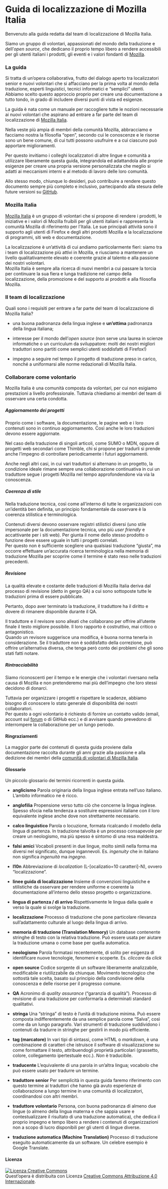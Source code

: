 # Guida di localizzazione di Mozilla Italia

Benvenuto alla guida redatta dal team di localizzazione di Mozilla Italia.

Siamo un gruppo di volontari, appassionati del mondo della traduzione e dell’*open source*, che dedicano il proprio tempo libero a rendere accessibili per gli utenti italiani i prodotti, gli eventi e i valori fondanti di [Mozilla](https://www.mozilla.org).

### La guida

Si tratta di un’opera collaborativa, frutto del dialogo aperto tra localizzatori senior e nuovi volontari che si affacciano per la prima volta al mondo della traduzione, esperti linguistici, tecnici informatici e “semplici” utenti.  
Abbiamo scelto questo approccio proprio per creare una documentazione a tutto tondo, in grado di includere diversi punti di vista ed esigenze.

La guida è nata come un manuale per raccogliere tutte le nozioni necessarie ai nuovi volontari che aspirano ad entrare a far parte del team di localizzazione di [Mozilla Italia](https://www.mozillaitalia.org).

Nella veste più ampia di membri della comunità Mozilla, abbracciamo e facciamo nostra la filosofia “open”, secondo cui le conoscenze e le risorse sono un bene comune, di cui tutti possono usufruire e a cui ciascuno può apportare miglioramenti.

Per questo invitiamo i colleghi localizzatori di altre lingue e comunità a utilizzare liberamente questa guida, integrandola ed adattandola alle proprie esigenze per creare una propria versione personalizzata che meglio si adatti ai meccanismi interni e al metodo di lavoro delle loro comunità.

Allo stesso modo, chiunque lo desideri, può contribuire a rendere questo documento sempre più completo e inclusivo, partecipando alla stesura delle future versioni su [GitHub](https://github.com/MozillaItalia/Mozilla-Italia-l10n-guide/).


### Mozilla Italia

[Mozilla Italia](https://www.mozillaitalia.org) è un gruppo di volontari che si propone di rendere i prodotti, le iniziative e i valori di Mozilla fruibili per gli utenti italiani e rappresenta la comunità Mozilla di riferimento per l'Italia.
Le sue principali attività sono il supporto agli utenti di Firefox e degli altri prodotti Mozilla e la localizzazione di programmi, siti web e documentazione.

La localizzazione è un’attività di cui andiamo particolarmente fieri: siamo tra i team di localizzazione più attivi in Mozilla, e riusciamo a mantenere un livello qualitativamente elevato e coerente grazie al talento e alla passione dei nostri volontari.  
Mozilla Italia è sempre alla ricerca di nuovi membri a cui passare la torcia per continuare la sua fiera e lunga tradizione nel campo della localizzazione, della promozione e del supporto ai prodotti e alla filosofia Mozilla.

### Il team di localizzazione

Quali sono i requisiti per entrare a far parte del team di localizzazione di Mozilla Italia?

- una buona padronanza della lingua inglese e **un’ottima** padronanza della lingua italiana;

- interesse per il mondo dell’*open source* (non serve una laurea in scienze informatiche o un curriculum da sviluppatore: molti dei nostri migliori traduttori sono partiti come semplici utenti soddisfatti di Firefox!)

- impegno a seguire nel tempo il progetto di traduzione preso in carico, nonché a uniformarsi alle norme redazionali di Mozilla Italia.

### Collaborare come volontario
Mozilla Italia è una comunità composta da volontari, per cui non esigiamo prestazioni a livello professionale. Tuttavia chiediamo ai membri del team di osservare una certa condotta.

##### Aggiornamento dei progetti

Proprio come i software, la documentazione, le pagine web e i loro contenuti sono in continuo aggiornamento. Così anche le loro traduzioni devono essere aggiornate.

Nel caso della traduzione di singoli articoli, come SUMO o MDN, oppure di progetti web secondari come Thimble, chi si propone per tradurli si prende anche l’impegno di controllare periodicamente i futuri aggiornamenti.

Anche negli altri casi, in cui vari traduttori si alternano in un progetto, la condizione ideale rimane sempre una collaborazione continuativa in cui un traduttore segue i progetti Mozilla nel tempo approfondendone via via la conoscenza.

##### Coerenza di stile

Nella traduzione tecnica, così come all’interno di tutte le organizzazioni con un’identità ben definita, un principio fondamentale da osservare è la coerenza stilistica e terminologica.

Contenuti diversi devono osservare registri stilistici diversi (uno stile impersonale per la documentazione tecnica, uno più *user friendly* e accattivante per i siti web).
Per giunta il nome dello stesso prodotto o funzione deve essere uguale in tutti i progetti correlati.  
Per questo non è sufficiente scegliere una qualsiasi traduzione “giusta”, ma occorre effettuare un’accurata ricerca terminologica nella memoria di traduzione Mozilla per scoprire come il termine è stato reso nelle traduzioni precedenti.

##### Revisione

La qualità elevate e costante delle traduzioni di Mozilla Italia deriva dal processo di revisione (detto in gergo QA) a cui sono sottoposte tutte le traduzioni prima di essere pubblicate.

Pertanto, dopo aver terminato la traduzione, il traduttore ha il diritto e dovere di rimanere disponibile durante il QA.

Il traduttore e il revisore sono alleati che collaborano per offrire all’utente finale il testo migliore possibile. Il loro rapporto è costruttivo, mai critico o antagonistico.  
Quando un revisore suggerisce una modifica, è buona norma tenerla in considerazione. Se il traduttore non è soddisfatto della correzione, può offrire un’alternativa diversa, che tenga però conto dei problemi che gli sono stati fatti notare.

##### Rintracciabilità

Siamo riconoscenti per il tempo e le energie che i volontari riversano nella causa di Mozilla e non pretenderemo mai più dell’impegno che loro stessi decidono di donarci.

Tuttavia per organizzare i progetti e rispettare le scadenze, abbiamo bisogno di conoscere lo stato generale di disponibilità dei nostri collaboratori.  
Per questo a ogni volontario è richiesto di fornire un contatto valido (email, account sul [forum](https://forum.mozillaitalia.org) o di GitHub ecc.) e di avvisare quando prevedono di interrompere la collaborazione per un lungo periodo.

#### Ringraziamenti
La maggior parte dei contenuti di questa guida proviene dalla documentazione raccolta durante gli anni grazie alla passione e alla dedizione dei membri della [comunità di volontari di Mozilla Italia](https://forum.mozillaitalia.org/).



#### Glossario
Un piccolo glossario dei termini ricorrenti in questa guida.

-  **anglicismo**
    Parola originaria della lingua inglese entrata nell’uso italiano. L’ambito informatico ne è ricco.

-  **anglofilia**
    Propensione verso tutto ciò che concerne la lingua inglese. Spesso sfocia nella tendenza a sostituire espressioni italiane con il loro equivalente inglese anche dove non strettamente necessario.

-  **calco linguistico**
    Parola o locuzione, formata ricalcando il modello della lingua di partenza. In traduzione talvolta è un processo consapevole per creare un neologismo, ma più spesso è sintomo di una resa maldestra.

-  **falsi amici** Vocaboli presenti in due lingue, molto simili nella forma ma diversi nel significato, dunque ingannevoli. Es. *ingenuity* che in italiano non significa *ingenuità* ma *ingegno*.

-  **l10n**
    Abbreviazione di *localization* (L-[ocalizatio=10 caratteri]-N), ovvero “localizzazione”.

- **linee guida di localizzazione**
    Insieme di convenzioni linguistiche e stilistiche da osservare per rendere uniforme e coerente la documentazione all’interno dello stesso progetto o organizzazione.

-  **lingua di partenza / di arrivo**
    Rispettivamente le lingua dalla quale e verso la quale si svolge la traduzione.

-  **localizzazione**
    Processo di traduzione che pone particolare rilevanza sull’adattamento culturale al luogo della lingua di arrivo.

-  **memoria di traduzione (Translation Memory)**
    Un database contenente stringhe di testo con la relativa traduzione. Può essere usata per aiutare la traduzione umana o come base per quella automatica.

-  **neologismo**
    Parola formatasi recentemente, di solito per esigenza di identificare nuove tecnologie, fenomeni e scoperte. Es. *cliccare* da *click*

-  **open source**
    Codice sorgente di un software liberamente analizzabile, modificabile e riutilizzabile da chiunque. Movimento tecnologico che sottostà tale scelta, basato sul principio della condivisione della conoscenza e delle risorse per il progresso comune.

-  **QA**
    Acronimo di *quality assurance* (“garanzia di qualità”). Processo di revisione di una traduzione per conformarla a determinati standard qualitativi.

-  **stringa**
    Una “stringa” di testo è l’unità di traduzione minima. Può essere composta indifferentemente da una semplice parola come “Salva”, così come da un lungo paragrafo. Vari strumenti di traduzione suddividono i contenuti da tradurre in stringhe per gestirli in modo più efficiente.

-  **tag (marcatore)**
    In vari tipi di sintassi, come HTML o *markdown*, è una combinazione di caratteri che istruisce il software di visualizzazione su come formattare il  testo, attribuendogli proprietà particolari (grassetto, colore, collegamento ipertestuale ecc.). *Non* è traducibile.

-  **traducente**
    L’equivalente di una parola in un’altra lingua; vocabolo che può essere usato per tradurre un termine.

-  **traduttore senior**
    Per semplicità in questa guida faremo riferimento con questo termine ai traduttori che hanno già avuto esperienze di collaborazione a lungo termine in una comunità di localizzatori, coordinandosi con altri membri.

-  **traduttore volontario**
    Persona, con buona padronanza di almeno due lingue (o almeno della lingua materna e che sappia usare e contestualizzare il risultato di una traduzione automatica), che dedica il proprio impegno e tempo libero a rendere i contenuti di organizzazioni non a scopo di lucro disponibili per gli utenti di lingue diverse.

-  **traduzione automatica (Machine Translation)**
    Processo di traduzione eseguito automaticamente da un software. Un celebre esempio è Google Translate.

#### Licenza

<a rel="license" href="https://creativecommons.org/licenses/by/4.0/"><img alt="Licenza Creative Commons" style="border-width:0" src="https://i.creativecommons.org/l/by/4.0/88x31.png" /></a>  
Quest’opera è distribuita con Licenza <a rel="license" href="https://creativecommons.org/licenses/by/4.0/">Creative Commons Attribuzione 4.0 Internazionale</a>.

